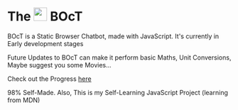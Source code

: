 # The <img src="https://raw.githubusercontent.com/FortAwesome/Font-Awesome/master/svgs/solid/robot.svg" width="30px"> BOcT
BOcT is a Static Browser Chatbot, made with JavaScript. It's currently in Early development stages

Future Updates to BOcT can make it perform basic Maths, Unit Conversions, Maybe suggest you some Movies...


<p>Check out the Progress <a href="https://the-ucs-variable.github.io/The-BOcT/">here</a></p>

98% Self-Made. Also, This is my Self-Learning JavaScript Project (learning from MDN)
